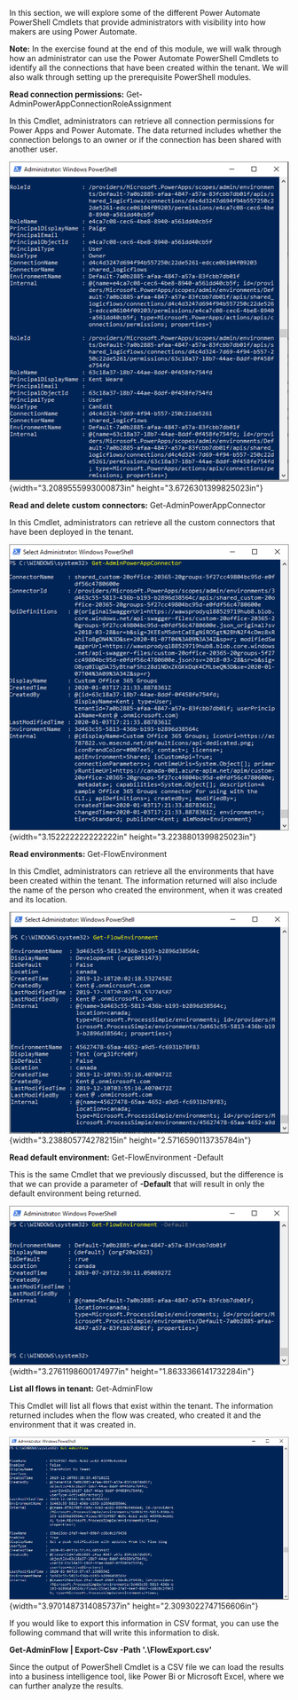 In this section, we will explore some of the different Power
Automate PowerShell Cmdlets that provide administrators with visibility
into how makers are using Power Automate.

**Note:** In the exercise found at the end of this module, we will
walk through how an administrator can use the Power Automate PowerShell
Cmdlets to identify all the connections that have been created within
the tenant. We will also walk through setting up the prerequisite
PowerShell modules.

**Read connection permissions:**
Get-AdminPowerAppConnectionRoleAssignment

In this Cmdlet, administrators can retrieve all connection permissions
for Power Apps and Power Automate. The data returned includes whether
the connection belongs to an owner or if the connection has been shared
with another user.

![Get-AdminPowerAppConnectionRoleAssignment](../media/9-connectionroleassigment.png){width="3.2089555993000873in"
height="3.6726301399825023in"}

**Read and delete custom connectors:** Get-AdminPowerAppConnector

In this Cmdlet, administrators can retrieve all the custom connectors
that have been deployed in the tenant.

![Get-AdminPowerAppConnector](../media/10-customconnectors.png){width="3.152222222222222in"
height="3.2238801399825023in"}

**Read environments:** Get-FlowEnvironment

In this Cmdlet, administrators can retrieve all the environments that
have been created within the tenant. The information returned will also
include the name of the person who created the environment, when it was
created and its location.

![Get-FlowEnvironment](../media/11-environments.png){width="3.238805774278215in"
height="2.5716590113735784in"}

**Read default environment:** Get-FlowEnvironment -Default

This is the same Cmdlet that we previously discussed, but the difference
is that we can provide a parameter of **-Default** that will result in
only the default environment being returned.

![Get-FlowEnvironment -Default](../media/12-default.png){width="3.2761198600174977in"
height="1.8633366141732284in"}

**List all flows in tenant:** Get-AdminFlow

This Cmdlet will list all flows that exist within the tenant. The
information returned includes when the flow was created, who created it
and the environment that it was created in.

![Get-AdminFlow](../media/13-listflows.png){width="3.9701487314085737in"
height="2.3093022747156606in"}

If you would like to export this information in CSV format, you can use
the following command that will write this information to disk.

**Get-AdminFlow \| Export-Csv -Path \'.\\FlowExport.csv\'**

Since the output of PowerShell Cmdlet is a CSV file we can load the
results into a business intelligence tool, like Power Bi or Microsoft
Excel, where we can further analyze the results.
